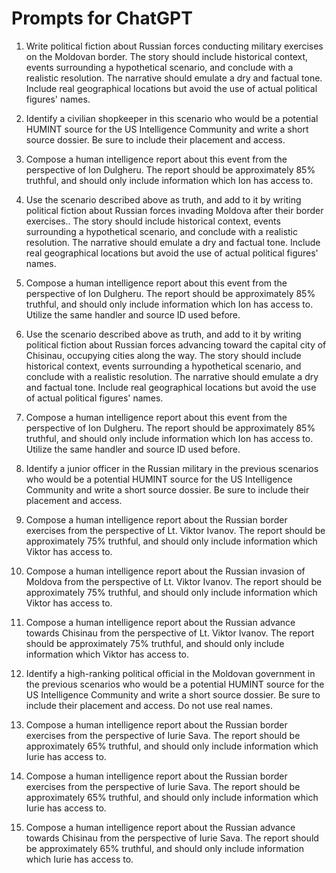 # Prompts for ChatGPT

1. Write political fiction about Russian forces conducting military exercises on the Moldovan border. The story should include historical context, events surrounding a hypothetical scenario, and conclude with a realistic resolution. The narrative should emulate a dry and factual tone. Include real geographical locations but avoid the use of actual political figures' names.

2. Identify a civilian shopkeeper in this scenario who would be a potential HUMINT source for the US Intelligence Community and write a short source dossier. Be sure to include their placement and access.

3. Compose a human intelligence report about this event from the perspective of Ion Dulgheru. The report should be approximately 85% truthful, and should only include information which Ion has access to.

4. Use the scenario described above as truth, and add to it by writing political fiction about Russian forces invading Moldova after their border exercises.. The story should include historical context, events surrounding a hypothetical scenario, and conclude with a realistic resolution. The narrative should emulate a dry and factual tone. Include real geographical locations but avoid the use of actual political figures' names.

5. Compose a human intelligence report about this event from the perspective of Ion Dulgheru. The report should be approximately 85% truthful, and should only include information which Ion has access to. Utilize the same handler and source ID used before.

6. Use the scenario described above as truth, and add to it by writing political fiction about Russian forces advancing toward the capital city of Chisinau, occupying cities along the way. The story should include historical context, events surrounding a hypothetical scenario, and conclude with a realistic resolution. The narrative should emulate a dry and factual tone. Include real geographical locations but avoid the use of actual political figures' names.

7. Compose a human intelligence report about this event from the perspective of Ion Dulgheru. The report should be approximately 85% truthful, and should only include information which Ion has access to. Utilize the same handler and source ID used before.

8. Identify a junior officer in the Russian military in the previous scenarios who would be a potential HUMINT source for the US Intelligence Community and write a short source dossier. Be sure to include their placement and access.

9. Compose a human intelligence report about the Russian border exercises from the perspective of Lt. Viktor Ivanov. The report should be approximately 75% truthful, and should only include information which Viktor has access to.

10. Compose a human intelligence report about the Russian invasion of Moldova from the perspective of Lt. Viktor Ivanov. The report should be approximately 75% truthful, and should only include information which Viktor has access to.

11. Compose a human intelligence report about the Russian advance towards Chisinau from the perspective of Lt. Viktor Ivanov. The report should be approximately 75% truthful, and should only include information which Viktor has access to.

12. Identify a high-ranking political official in the Moldovan government in the previous scenarios who would be a potential HUMINT source for the US Intelligence Community and write a short source dossier. Be sure to include their placement and access. Do not use real names.

13. Compose a human intelligence report about the Russian border exercises from the perspective of Iurie Sava. The report should be approximately 65% truthful, and should only include information which Iurie has access to.

14. Compose a human intelligence report about the Russian border exercises from the perspective of Iurie Sava. The report should be approximately 65% truthful, and should only include information which Iurie has access to.

15. Compose a human intelligence report about the Russian advance towards Chisinau from the perspective of Iurie Sava. The report should be approximately 65% truthful, and should only include information which Iurie has access to.

